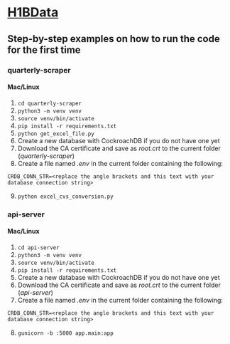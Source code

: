 # [H1BData](http://h1bdata.vercel.app/)

## Step-by-step examples on how to run the code for the first time
### quarterly-scraper
#### Mac/Linux
1. <code>cd quarterly-scraper</code>
2. <code>python3 -m venv venv</code>
3. <code>source venv/bin/activate</code>
4. <code>pip install -r requirements.txt</code>
5. <code>python get_excel_file.py</code>
6. Create a new database with CockroachDB if you do not have one yet
7. Download the CA certificate and save as _root.crt_ to the current folder (_quarterly-scraper_)
8. Create a file named _.env_ in the current folder containing the following:
```
CRDB_CONN_STR=<replace the angle brackets and this text with your database connection string>
```
9. <code>python excel_cvs_conversion.py</code>

### api-server
#### Mac/Linux
1. <code>cd api-server</code>
2. <code>python3 -m venv venv</code>
3. <code>source venv/bin/activate</code>
4. <code>pip install -r requirements.txt</code>
5. Create a new database with CockroachDB if you do not have one yet
6. Download the CA certificate and save as _root.crt_ to the current folder (_api-server_)
7. Create a file named _.env_ in the current folder containing the following:
```
CRDB_CONN_STR=<replace the angle brackets and this text with your database connection string>
```
8. <code>gunicorn -b :5000 app.main:app</code>
